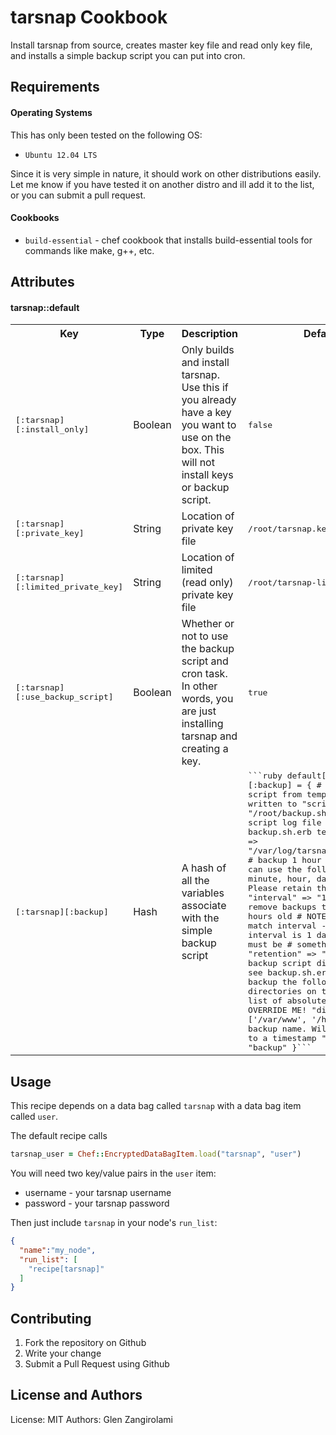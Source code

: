 tarsnap Cookbook
================

Install tarsnap from source, creates master key file and read only key file, and installs a simple backup
script you can put into cron.

Requirements
------------

#### Operating Systems

This has only been tested on the following OS:

* `Ubuntu 12.04 LTS`

Since it is very simple in nature, it should work on other distributions easily. Let me know if you have tested it on another distro and ill add it to the list, or you can submit a pull request.

#### Cookbooks

- `build-essential` - chef cookbook that installs build-essential tools for commands like make, g++, etc.

Attributes
----------

#### tarsnap::default
<table>
  <tr>
    <th>Key</th>
    <th>Type</th>
    <th>Description</th>
    <th>Default</th>
  </tr>
  <tr>
    <td><tt>[:tarsnap][:install_only]</tt></td>
    <td>Boolean</td>
    <td>Only builds and install tarsnap. Use this if you already have a key you want to use on the box. This will not install keys or backup script.</td>
    <td><tt>false</tt></td>
  </tr>
  <tr>
    <td><tt>[:tarsnap][:private_key]</tt></td>
    <td>String</td>
    <td>Location of private key file</td>
    <td><tt>/root/tarsnap.key</tt></td>
  </tr>
  <tr>
    <td><tt>[:tarsnap][:limited_private_key]</tt></td>
    <td>String</td>
    <td>Location of limited (read only) private key file</td>
    <td><tt>/root/tarsnap-limited.key</tt></td>
  </tr>
  <tr>
    <td><tt>[:tarsnap][:use_backup_script]</tt></td>
    <td>Boolean</td>
    <td>Whether or not to use the backup script and cron task. In other words, you are just installing tarsnap and creating a key.</td>
    <td><tt>true</tt></td>
  </tr>
  <tr>
    <td><tt>[:tarsnap][:backup]</tt></td>
    <td>Hash</td>
    <td>A hash of all the variables associate with the simple backup script</td>
    <td><tt>
      ```ruby
      default[:tarsnap][:backup] = {
          # where backup script from template gets written to
          "script" => "/root/backup.sh",
          # backup script log file -- see backup.sh.erb template
          "log" => "/var/log/tarsnap_backup.log",
          # backup 1 hour intervals. You can use the following:
          # minute, hour, day, month. Please retain the space.
          "interval" => "1 hour",
          # remove backups that are 24 hours old
          # NOTE: this must match interval -- so if interval is 1 day, retention must be
          # somethins like 7 day
          "retention" => "24 hour",
          # backup script directories -- see backup.sh.erb template
          # backup the following directories on the system, a list of absolute paths
          # OVERRIDE ME!
          "directories" => ['/var/www', '/home'],
          # backup name. Will be prepended to a timestamp
          "name" => "backup"
      }```
    </tt></td>
  </tr>
</table>

Usage
-----

This recipe depends on a data bag called `tarsnap` with a data bag item called `user`.

The default recipe calls

```ruby
tarsnap_user = Chef::EncryptedDataBagItem.load("tarsnap", "user")
```

You will need two key/value pairs in the `user` item:

* username - your tarsnap username
* password - your tarsnap password

Then just include `tarsnap` in your node's `run_list`:

```json
{
  "name":"my_node",
  "run_list": [
    "recipe[tarsnap]"
  ]
}
```

Contributing
------------

1. Fork the repository on Github
2. Write your change
3. Submit a Pull Request using Github

License and Authors
-------------------
License: MIT
Authors: Glen Zangirolami
